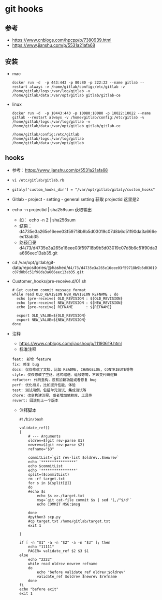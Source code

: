 # git hooks



## 参考

* https://www.cnblogs.com/hpcpp/p/7380939.html
* https://www.jianshu.com/p/5531a21afa68

## 安装

* mac

  ```shell
  docker run -d  -p 443:443 -p 80:80 -p 222:22 --name gitlab --restart always -v /home/gitlab/config:/etc/gitlab -v /home/gitlab/logs:/var/log/gitlab -v /home/gitlab/data:/var/opt/gitlab gitlab/gitlab-ce
  ```

* linux

  ```
  docker run -d  -p 10443:443 -p 10080:10080 -p 10022:10022 --name gitlab --restart always -v /home/gitlab/config:/etc/gitlab -v /home/gitlab/logs:/var/log/gitlab -v /home/gitlab/data:/var/opt/gitlab gitlab/gitlab-ce
  
  /home/gitlab/config:/etc/gitlab
  /home/gitlab/logs:/var/log/gitlab
  /home/gitlab/data:/var/opt/gitlab
  ```



## hooks

* 参考：https://www.jianshu.com/p/5531a21afa68
* `vi /etc/gitlab/gitlab.rb` 
* `gitaly['custom_hooks_dir'] = "/var/opt/gitlab/gitaly/custom_hooks"`



* Gitlab - project - setting - general setting  获取 projectid  这里是2
* echo -n projectid | sha256sum   获取输出
  * 如： echo -n 2 | sha256sum  
  * 结果： d4735e3a265e16eee03f59718b9b5d03019c07d8b6c51f90da3a666eec13ab35
  * 路径目录 d4/73/d4735e3a265e16eee03f59718b9b5d03019c07d8b6c51f90da3a666eec13ab35.git

* cd /var/opt/gitlab/git-data/repositories/@hashed/`d4/73/d4735e3a265e16eee03f59718b9b5d03019c07d8b6c51f90da3a666eec13ab35.git`



* Customer_hooks/pre-receive.d/01.sh

  ```
  # Get custom commit message format
  while read OLD_REVISION NEW_REVISION REFNAME ; do
    echo [pre-receive] OLD_REVISION : ${OLD_REVISION}
    echo [pre-receive] NEW_REVISION : ${NEW_REVISION}
    echo [pre-receive] REFNAME      : ${REFNAME}
  
    export OLD_VALUE=${OLD_REVISION}
    export NEW_VALUE=${NEW_REVISION}
  done
  ```

  

* 注释

  * https://www.cnblogs.com/jiaoshou/p/11190619.html
  * 标准注释

  ```
  feat： 新增 feature
  fix: 修复 bug
  docs: 仅仅修改了文档，比如 README, CHANGELOG, CONTRIBUTE等等
  style: 仅仅修改了空格、格式缩进、逗号等等，不改变代码逻辑
  refactor: 代码重构，没有加新功能或者修复 bug
  perf: 优化相关，比如提升性能、体验
  test: 测试用例，包括单元测试、集成测试等
  chore: 改变构建流程、或者增加依赖库、工具等
  revert: 回滚到上一个版本
  ```

  * 注释脚本

    ```shell 
    #!/bin/bash
    
    validate_ref()
    {
        # --- Arguments
        oldrev=$(git rev-parse $1)
        newrev=$(git rev-parse $2)
        refname="$3"
    
        commitList=`git rev-list $oldrev..$newrev`
        echo '****************'
        echo $commitList
        echo '****************'
        split=($commitList)
        rm -rf target.txt
        for s in ${split[@]}
        do
        #echo $s
            echo $s >>./target.txt
            msg=`git cat-file commit $s | sed '1,/^$/d'`
            echo COMMIT MSG:$msg
    
        done
        #python3 scp.py
        #cp target.txt /home/gitlab/target.txt
        exit 1
    
    }
    
    if [ -n "$1" -a -n "$2" -a -n "$3" ]; then
        echo "11111"
        PAGER= validate_ref $2 $3 $1
    else
        echo "2222"
        while read oldrev newrev refname
        do
            echo "before validate_ref oldrev:$oldrev"
            validate_ref $oldrev $newrev $refname
        done
    fi
    echo "before exit"
    exit 1
    ```

    